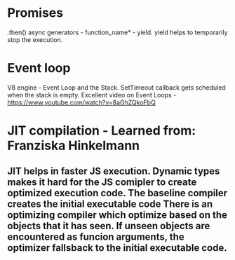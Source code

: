 Promises
======
.then()
async 
generators -  function_name* - yield.
yield helps to temporarily stop the execution.


Event loop
======
V8 engine - Event Loop and the Stack.
SetTimeout callback gets scheduled when the stack is empty. 
Excellent video on Event Loops - https://www.youtube.com/watch?v=8aGhZQkoFbQ

JIT compilation - Learned from: Franziska Hinkelmann
=============
JIT helps in faster JS execution.
Dynamic types makes it hard for the JS comipler to create optimized execution code.
The baseline compiler creates the initial executable code
There is an optimizing compiler which optimize based on the objects that it has seen.
If unseen objects are encountered as funcion arguments, the optimizer fallsback to the initial executable code.
-----------------
